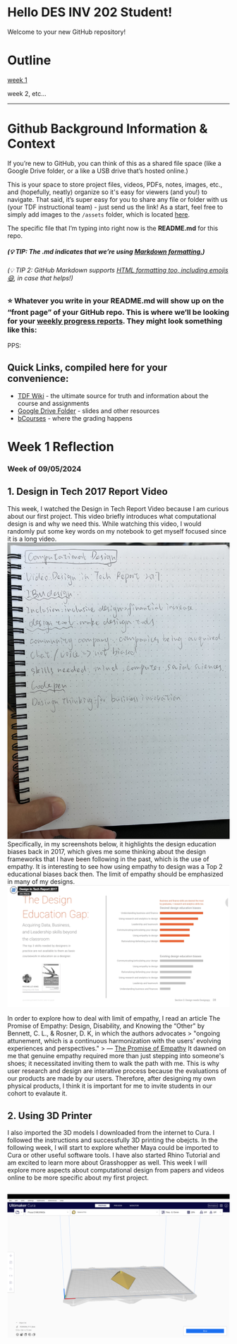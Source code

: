 # Hello DES INV 202 Student!
Welcome to your new GitHub repository! 

# Outline
[week 1](README.md#week-1-example-report-1)

week 2, etc...

---

# Github Background Information & Context
If you’re new to GitHub, you can think of this as a shared file space (like a Google Drive folder, or a like a USB drive that’s hosted online.) 

This is your space to store project files, videos, PDFs, notes, images, etc., and (hopefully, neatly) organize so it's easy for viewers (and you!) to navigate. That said, it’s super easy for you to share any file or folder with us (your TDF instructional team) - just send us the link!  As a start, feel free to simply add images to the `/assets` folder, which is located [here](/assets). 

The specific file that I’m typing into right now is the **README.md** for this repo. 
##### (💡 TIP: The .md indicates that we’re using [Markdown formatting.](https://www.markdownguide.org/cheat-sheet/)) #####
<h6> (💡 TIP 2: GitHub Markdown supports <a href="https://gist.github.com/seanh/13a93686bf4c2cb16e658b3cf96807f2"> <em>HTML formatting</em> too, including emojis 😄</a>, in case that helps!) </h6>

### :star: Whatever you write in your **README.md** will show up on the “front page” of your GitHub repo. This is where we’ll be looking for your [weekly progress reports](https://github.com/Berkeley-MDes/24f-desinv-202/wiki/3.0-Weekly-Submissions#weekly-progress-report). They might look something like this: ###

PPS: 

## Quick Links, compiled here for your convenience: ##

- [TDF Wiki](https://github.com/Berkeley-MDes/24f-desinv-202/wiki) - the ultimate source for truth and information about the course and assignments
- [Google Drive Folder](https://drive.google.com/drive/u/0/folders/1DJ1b6sSDwHXX6NRcQYt10ivyQSgU0ND6) - slides and other resources
- [bCourses](https://bcourses.berkeley.edu/courses/1537533) - where the grading happens

# Week 1 Reflection #
### Week of 09/05/2024

## 1. Design in Tech 2017 Report Video

This week, I watched the Design in Tech Report Video because I am curious about our first project. This video briefly 
introduces what computational design is and why we need this. While watching this video, I would randomly put some key words on my notebook to get myself focused since it is a long video. 
![Alt text](assets/Hand-writtenNotes.JPG)
Specifically, in my screenshots below, it highlights the design
education biases back in 2017, which gives me some thinking about the design frameworks that I have been following in the past, which is the use of empathy. It is interesting to see how using empathy to design was a Top 2 educational biases back then. The limit of empathy should be emphasized in many of my designs. 
![Alt text](assets/Tech-Report-Screenshot)

In order to explore how to deal with limit of empathy, I read an article The Promise of Empathy: Design, Disability, and Knowing the “Other" by Bennett, C. L., & Rosner, D. K, in which the authors advocates > "ongoing attunement, which is a continuous harmonization with the users’ evolving experiences and perspectives." > — [The Promise of Empathy](https://creativetech.mat.ucsb.edu/readings/promise_of_empathy.pdf) It dawned on me that genuine empathy required more than just stepping into someone's shoes; it necessitated inviting them to walk the path with me. This is why user research and design are interative process because the evaluations of our products are made by our users. Therefore, after designing my own physical products, I think it is important for me to invite students in our cohort to evalaute it. 


## 2. Using 3D Printer

I also imported the 3D models I downloaded from the internet to Cura. I followed the instructions and successfully 3D printing the obejcts. In the following week, I will start to explore whether Maya could be imported to Cura or other useful software tools. I have also started Rhino Tutorial and am excited to learn more about Grasshopper as well. This week I will explore more aspects about computational design from papers and videos online to be more specific about my first project. 

![Alt text](assets/Weekone-Cura)
---


